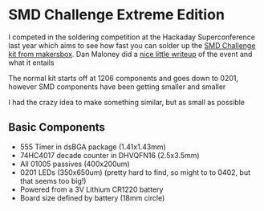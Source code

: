 # SMD Challenge Extreme Edition

I competed in the soldering competition at the Hackaday Superconference last year which aims to see how fast you can solder up the [SMD Challenge kit from makersbox](https://www.tindie.com/products/makersbox/smd-challenge/). 
Dan Maloney did a [nice little writeup](https://hackaday.com/2019/11/18/a-newbie-takes-the-smd-challenge-at-supercon/) of the event and what it entails

The normal kit starts off at 1206 components and goes down to 0201, however SMD components have been getting smaller and smaller

I had the crazy idea to make something similar, but as small as possible

## Basic Components
- 555 Timer in dsBGA package (1.41x1.43mm)
- 74HC4017 decade counter in DHVQFN16 (2.5x3.5mm)
- All 01005 passives (400x200um)
- 0201 LEDs (350x650um) (pretty hard to find, so might to to 0402, but that seems too big!)
- Powered from a 3V Lithium CR1220 battery
- Board size defined by battery (18mm circle)
